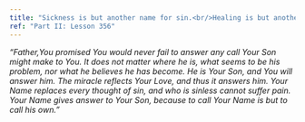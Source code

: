 ```yaml
---
title: "Sickness is but another name for sin.<br/>Healing is but another Name for God.<br/>The miracle is thus a call to Him."
ref: "Part II: Lesson 356"
---
```


*“Father,You promised You would never fail to answer any call Your Son
might make to You. It does not matter where he is, what seems to be his
problem, nor what he believes he has become. He is Your Son, and You
will answer him. The miracle reflects Your Love, and thus it answers
him. Your Name replaces every thought of sin, and who is sinless cannot
suffer pain. Your Name gives answer to Your Son, because to call Your
Name is but to call his own.”*

